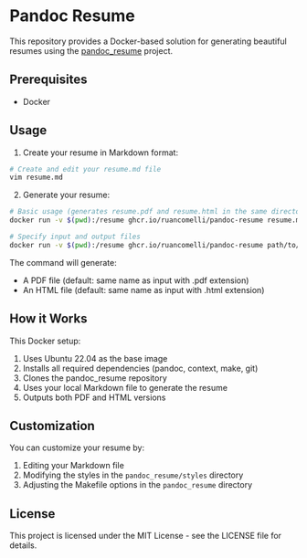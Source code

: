 # Pandoc Resume

This repository provides a Docker-based solution for generating beautiful resumes using the [pandoc_resume](https://github.com/mszep/pandoc_resume) project.

## Prerequisites

- Docker

## Usage

1. Create your resume in Markdown format:

```bash
# Create and edit your resume.md file
vim resume.md
```

2. Generate your resume:

```bash
# Basic usage (generates resume.pdf and resume.html in the same directory)
docker run -v $(pwd):/resume ghcr.io/ruancomelli/pandoc-resume resume.md

# Specify input and output files
docker run -v $(pwd):/resume ghcr.io/ruancomelli/pandoc-resume path/to/my/cv.md -o path/to/output/cv.pdf
```

The command will generate:

- A PDF file (default: same name as input with .pdf extension)
- An HTML file (default: same name as input with .html extension)

## How it Works

This Docker setup:

1. Uses Ubuntu 22.04 as the base image
2. Installs all required dependencies (pandoc, context, make, git)
3. Clones the pandoc_resume repository
4. Uses your local Markdown file to generate the resume
5. Outputs both PDF and HTML versions

## Customization

You can customize your resume by:

1. Editing your Markdown file
2. Modifying the styles in the `pandoc_resume/styles` directory
3. Adjusting the Makefile options in the `pandoc_resume` directory

## License

This project is licensed under the MIT License - see the LICENSE file for details.

